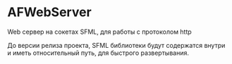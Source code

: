 # AFWebServer
Web сервер на сокетах SFML, для работы с протоколом http

До версии релиза проекта, SFML библиотеки будут содержатся внутри и иметь относительный путь, для быстрого развертывания.
